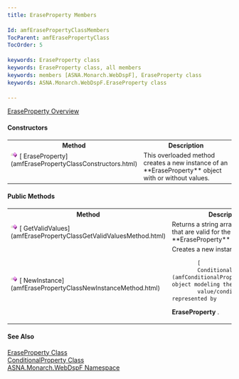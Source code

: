 ```yaml
---
title: EraseProperty Members

Id: amfErasePropertyClassMembers
TocParent: amfErasePropertyClass
TocOrder: 5

keywords: EraseProperty class
keywords: EraseProperty class, all members
keywords: members [ASNA.Monarch.WebDspF], EraseProperty class
keywords: ASNA.Monarch.WebDspF.EraseProperty class

---
```


[ EraseProperty Overview](amfErasePropertyClass.html) 

#### Constructors
<table class="mytable" cellspacing="0" cellpadding="4" width="90%">
          <colgroup><col width="30%" /><col width="70%" />
          </colgroup>
          <tr><th>Method</th>
              <th>Description</th>
          </tr>
          <tr valign="top">
            <td><img height="16" alt="public method" src="Images/Methods.bmp" width="16" border="0" />
              [
              EraseProperty](amfErasePropertyClassConstructors.html)
            </td>
            <td>This overloaded method
            creates a new instance of an 
 **EraseProperty** 
       object with or without
            values.</td>
          </tr>
</table>

#### Public Methods
<table class="mytable" cellspacing="0" cellpadding="4" width="90%">
          <colgroup><col width="30%" /><col width="70%" />
          </colgroup>
          <tr><th>Method</th>
            <th>Description</th>
          </tr>
          <tr>
            <td><img height="16" alt="public method" src="Images/Methods.bmp" width="16" border="0" />
              [
              GetValidValues](amfErasePropertyClassGetValidValuesMethod.html)
            </td>
            <td>Returns a string array of
            the values that are valid for the 
 **EraseProperty** 
       object.</td>
          </tr>
          <tr>
            <td><img height="16" alt="public method" src="Images/Methods.bmp" width="16" border="0" />
              [
              NewInstance](amfErasePropertyClassNewInstanceMethod.html)
            </td>
            <td>Creates a new instance of a

            [
            ConditionalProperty](amfConditionalPropertyClass.html) object modeling the
            value/conditions represented by 
 **EraseProperty** .</td>
          </tr>
</table>

#### See Also
[
      EraseProperty Class](amfErasePropertyClass.html)
      <br clear="none" />
      [
      ConditionalProperty Class](amfConditionalPropertyClass.html)
      <br clear="none" />
      [
      ASNA.Monarch.WebDspF Namespace](amfWebDspFNamespace.html)

